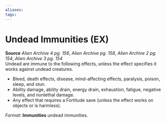 ```yaml
---
aliases: 
tags: 
---
```


# Undead Immunities (EX)

**Source** _Alien Archive 4 pg. 156_, _Alien Archive pg. 158_, _Alien Archive 2 pg. 154_, _Alien Archive 3 pg. 154_  
Undead are immune to the following effects, unless the effect specifies it works against undead creatures.

-   Bleed, death effects, disease, mind-affecting effects, paralysis, poison, sleep, and stun.
-   Ability damage, ability drain, energy drain, exhaustion, fatigue, negative levels, and nonlethal damage.
-   Any effect that requires a Fortitude save (unless the effect works on objects or is harmless).

_Format_: **Immunities** undead immunities.
